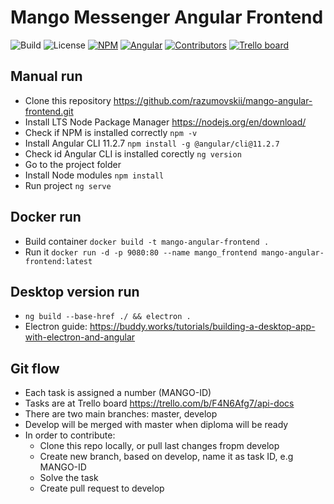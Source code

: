 # Mango Messenger Angular Frontend

![Build](https://img.shields.io/badge/Build-succeeded-brightgreen)
![License](https://img.shields.io/badge/License-MIT-%23bfc400)
[![NPM](https://img.shields.io/badge/npm-14.17.3-%23009127)](https://nodejs.org/en/download/)
[![Angular](https://img.shields.io/badge/Angular%20CLI-11.2.7-%23d61111)](https://angular.io/guide/setup-local)
[![Contributors](https://img.shields.io/badge/Contributors-2-red)](https://github.com/kolosovpetro/MangoAPI/graphs/contributors)
[![Trello board](https://img.shields.io/badge/Task%20Board-Trello-blue)](https://trello.com/b/Z7IlfrRb/mango-messenger-trello)

## Manual run

- Clone this repository https://github.com/razumovskii/mango-angular-frontend.git
- Install LTS Node Package Manager https://nodejs.org/en/download/
- Check if NPM is installed correctly `npm -v`
- Install Angular CLI 11.2.7  `npm install -g @angular/cli@11.2.7`
- Check id Angular CLI is installed corectly `ng version`
- Go to the project folder
- Install Node modules `npm install`
- Run project `ng serve`

## Docker run

- Build container `docker build -t mango-angular-frontend .`
- Run it `docker run -d -p 9080:80 --name mango_frontend mango-angular-frontend:latest`

## Desktop version run

- `ng build --base-href ./ && electron .`
- Electron guide: https://buddy.works/tutorials/building-a-desktop-app-with-electron-and-angular

## Git flow

- Each task is assigned a number (MANGO-ID)
- Tasks are at Trello board https://trello.com/b/F4N6Afg7/api-docs
- There are two main branches: master, develop
- Develop will be merged with master when diploma will be ready
- In order to contribute:
  - Clone this repo locally, or pull last changes fropm develop
  - Create new branch, based on develop, name it as task ID, e.g MANGO-ID
  - Solve the task
  - Create pull request to develop
